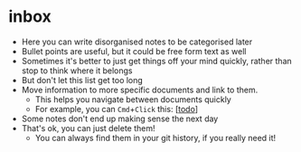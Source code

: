 # inbox

* Here you can write disorganised notes to be categorised later
* Bullet points are useful, but it could be free form text as well
* Sometimes it's better to just get things off your mind quickly, rather than stop to think where it belongs
* But don't let this list get too long
* Move information to more specific documents and link to them.
  * This helps you navigate between documents quickly
  * For example, you can `Cmd`+`Click` this: \[[todo](https://github.com/fannyvassilatos/digital-garden/tree/a4684858cbff6f1c7b231f551b67af6a8fb62921/todo/README.md)\]
* Some notes don't end up making sense the next day
* That's ok, you can just delete them!
  * You can always find them in your git history, if you really need it!

